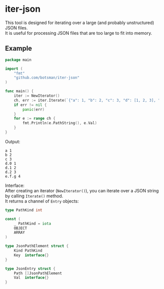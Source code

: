 # iter-json

This tool is designed for iterating over a large (and probably unstructured) JSON files.  
It is useful for processing JSON files that are too large to fit into memory.

## Example

```go
package main

import (
    "fmt"
    "github.com/botsman/iter-json"
)

func main() {
    iter := NewIterator()
	ch, err := iter.Iterate(`{"a": 1, "b": 2, "c": 3, "d": [1, 2, 3], "e": {"f": {"g": 4}}}`)
	if err != nil {
		panic(err)
	}
	for e := range ch {
		fmt.Println(e.PathString(), e.Val)
	}
}
```

Output:

```
a 1
b 2
c 3
d.0 1
d.1 2
d.2 3
e.f.g 4
```

Interface:  
After creating an iterator (`NewIterator()`), you can iterate over a JSON string by calling `Iterate()` method.   
It returns a channel of `Entry` objects:

```go
type PathKind int

const (
    _ PathKind = iota
    OBJECT
    ARRAY
)

type JsonPathElement struct {
    Kind PathKind
    Key  interface{}
}

type JsonEntry struct {
    Path []JsonPathElement
    Val  interface{}
}
```
